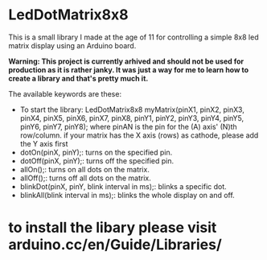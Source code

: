 # LedDotMatrix8x8
This is a small library I made at the age of 11 for controlling a simple 8x8 led matrix display using an Arduino board.

**Warning: This project is currently arhived and should not be used for production as it is rather janky. It was just a way for me to learn how to create a library and that's pretty much it.**

The available keywords are these:
  - To start the library: LedDotMatrix8x8 myMatrix(pinX1, pinX2, pinX3, pinX4, pinX5, pinX6, pinX7, pinX8, pinY1, pinY2, pinY3, pinY4, pinY5, pinY6, pinY7, pinY8); where pinAN is the pin for the (A) axis' (N)th row/column. if your matrix has the X axis (rows) as cathode, please add the Y axis first
  - dotOn(pinX, pinY);: turns on the specified pin.
  - dotOff(pinX, pinY);: turns off the specified pin.
  - allOn();: turns on all dots on the matrix.
  - allOff();: turns off all dots on the matrix.
  - blinkDot(pinX, pinY, blink interval in ms);: blinks a specific dot. 
  - blinkAll(blink interval in ms);: blinks the whole display on and off.

# to install the libary please visit arduino.cc/en/Guide/Libraries/
